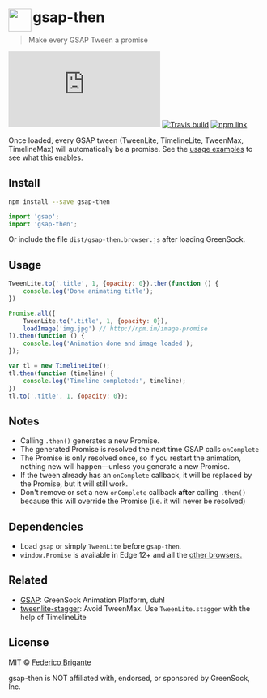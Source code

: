 # <img src="https://rawgit.com/bfred-it/gsap-then/master/logo.svg" width="45" align="left"> gsap-then

> Make every GSAP Tween a promise

[![gzipped size](https://badges.herokuapp.com/size/github/bfred-it/gsap-then/master/dist/gsap-then.browser.js?gzip=true&label=gzipped%20size)](#readme)
[![Travis build](https://api.travis-ci.org/bfred-it/gsap-then.svg?branch=master)](https://travis-ci.org/bfred-it/gsap-then)
[![npm link](https://img.shields.io/npm/v/gsap-then.svg)](https://www.npmjs.com/package/gsap-then) 

Once loaded, every GSAP tween (TweenLite, TimelineLite, TweenMax, TimelineMax) will automatically be a promise. See the [usage examples](#usage) to see what this enables.

## Install

```sh
npm install --save gsap-then
```

```js
import 'gsap';
import 'gsap-then';
```

Or include the file `dist/gsap-then.browser.js` after loading GreenSock.

## Usage

```js
TweenLite.to('.title', 1, {opacity: 0}).then(function () {
	console.log('Done animating title');
})
```

```js
Promise.all([
	TweenLite.to('.title', 1, {opacity: 0}),
	loadImage('img.jpg') // http://npm.im/image-promise
]).then(function () {
	console.log('Animation done and image loaded');
});
```

```js
var tl = new TimelineLite();
tl.then(function (timeline) {
	console.log('Timeline completed:', timeline);
})
tl.to('.title', 1, {opacity: 0});
```

## Notes

* Calling `.then()` generates a new Promise.
* The generated Promise is resolved the next time GSAP calls `onComplete`
* The Promise is only resolved once, so if you restart the animation, nothing new will happen—unless you generate a new Promise.
* If the tween already has an `onComplete` callback, it will be replaced by the Promise, but it will still work.
* Don't remove or set a new `onComplete` callback **after** calling `.then()` because this will override the Promise (i.e. it will never be resolved)

## Dependencies

*  Load `gsap` or simply `TweenLite` before `gsap-then`.
* `window.Promise` is available in Edge 12+ and all the [other browsers.](http://caniuse.com/#feat=promises)

## Related

* [GSAP](https://github.com/greensock/GreenSock-JS): GreenSock Animation Platform, duh!
* [tweenlite-stagger](https://github.com/bfred-it/tweenlite-stagger): Avoid TweenMax. Use `TweenLite.stagger` with the help of TimelineLite

## License

MIT © [Federico Brigante](http://twitter.com/bfred_it)

gsap-then is NOT affiliated with, endorsed, or sponsored by GreenSock, Inc.
